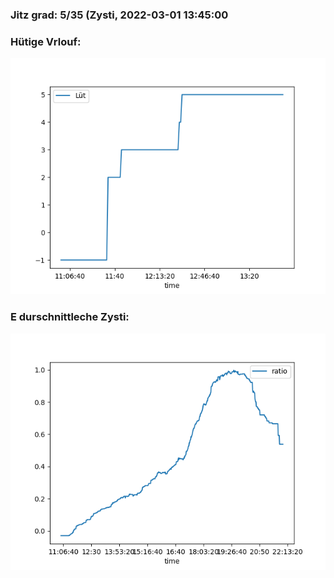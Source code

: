 ### Jitz grad: 5/35 (Zysti, 2022-03-01 13:45:00

### Hütige Vrlouf:
![Graph](Today.png)

### E durschnittleche Zysti:
![Graph](Zysti.png)